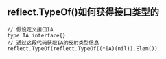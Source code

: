 ## reflect.TypeOf()如何获得接口类型的
```
// 假设定义接口IA
type IA interface{}
// 通过这段代码获取IA的反射类型信息
reflect.TypeOf(reflect.TypeOf((*IA)(nil)).Elem())
```

